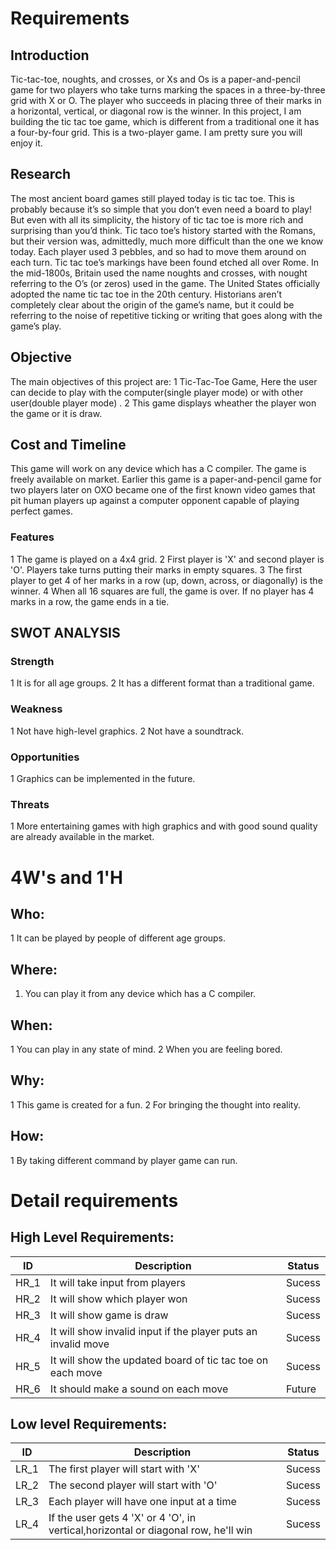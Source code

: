 # Requirements
## Introduction
Tic-tac-toe, noughts, and crosses, or Xs and Os is a paper-and-pencil game for two players who take turns marking the spaces in a three-by-three grid with X or O. The player who succeeds in placing three of their marks in a horizontal, vertical, or diagonal row is the winner.
In this project, I am building the tic tac toe game, which is different from a traditional one it has a four-by-four grid. This is a two-player game.
I am pretty sure you will enjoy it.
## Research
The most ancient board games still played today is tic tac toe. This is probably because it’s so simple that you don’t even need a board to play! But even with all its simplicity, the history of tic tac toe is more rich and surprising than you’d think.
Tic taco toe’s history started with the Romans, but their version was, admittedly, much more difficult than the one we know today. Each player used 3 pebbles, and so had to move them around on each turn. Tic tac toe’s markings have been found etched all over Rome. 
In the mid-1800s, Britain used the name noughts and crosses, with nought referring to the O’s (or zeros) used in the game. The United States officially adopted the name tic tac toe in the 20th century. Historians aren’t completely clear about the origin of the game’s name, but it could be referring to the noise of repetitive ticking or writing that goes along with the game’s play.
## Objective
The main objectives of this project are:
1 Tic-Tac-Toe Game, Here the user can decide to play with the computer(single player mode) or with other user(double player mode) .
2 This game displays wheather the player won the game or it is draw.
## Cost and Timeline
This game will work on any device which has a C compiler. The game is freely available on market.
Earlier this game is a paper-and-pencil game for two players later on OXO became one of the first known video games that pit human players up against a computer opponent capable of playing perfect games.
### Features
1 The game is played on a 4x4 grid.
2 First player is 'X' and second player is 'O'. Players take turns putting their marks in empty squares.
3 The first player to get 4 of her marks in a row (up, down, across, or diagonally) is the winner.
4 When all 16 squares are full, the game is over. If no player has 4 marks in a row, the game ends in a tie.
## SWOT ANALYSIS
### Strength
1 It is for all age groups.
2 It has a different format than a traditional game.
### Weakness
1 Not have high-level graphics.
2 Not have a soundtrack.
### Opportunities
1 Graphics can be implemented in the future.
### Threats
1 More entertaining games with high graphics and with good sound quality are already available in the market.
# 4W's and 1'H
## Who:
1 It can be played by people of different age groups.
## Where:
1. You can play it from any device which has a C compiler.
## When:
1 You can play in any state of mind.
2 When you are feeling bored.
## Why:
1 This game is created for a fun.
2 For bringing the thought into reality.
## How:
1 By taking different command by player game can run.
# Detail requirements
## High Level Requirements:
 ID | Description | Status 
----|  ---------- | -----
HR_1 | It will take input from players | Sucess
HR_2 | It will show which player won  | Sucess
HR_3 | It will show game is draw | Sucess
HR_4 | It will show invalid input if the player puts an invalid move | Sucess
HR_5 | It will show the updated board of tic tac toe on each move | Sucess
HR_6 | It should make a sound on each move | Future
## Low level Requirements:
 ID | Description | Status 
----|  ---------- | -----
LR_1 | The first player will start with 'X' | Sucess
LR_2 | The second player will start with 'O' | Sucess
LR_3 | Each player will have one input at a time | Sucess
LR_4 | If the user gets 4 'X' or 4 'O', in vertical,horizontal or diagonal row, he'll win | Sucess
